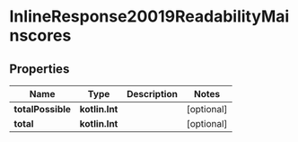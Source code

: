 
# InlineResponse20019ReadabilityMainscores

## Properties
Name | Type | Description | Notes
------------ | ------------- | ------------- | -------------
**totalPossible** | **kotlin.Int** |  |  [optional]
**total** | **kotlin.Int** |  |  [optional]



